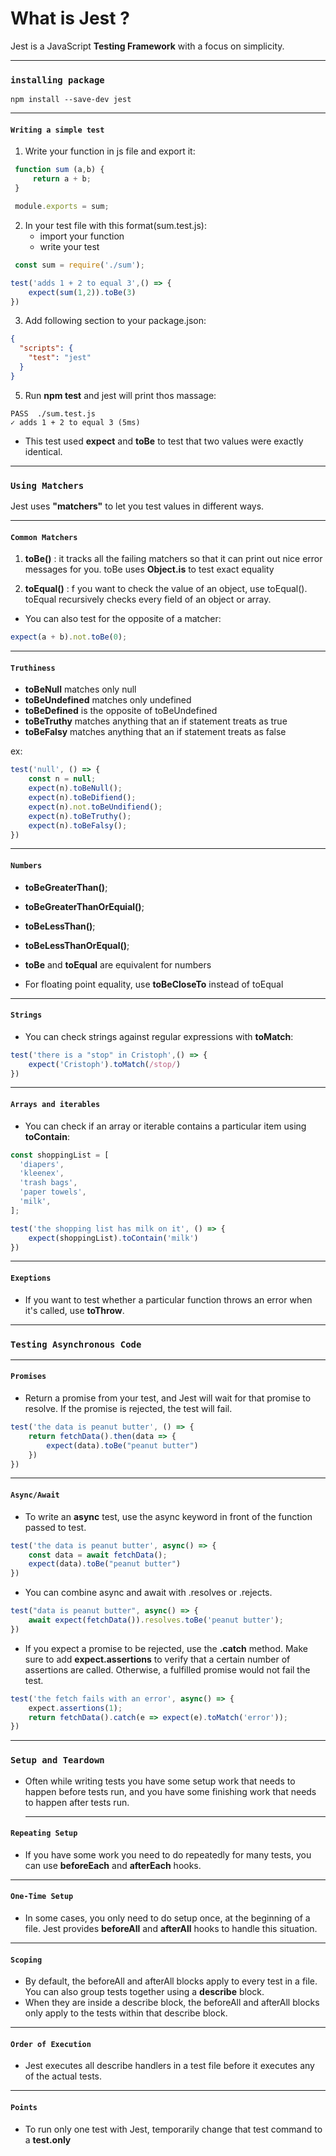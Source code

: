 # What is Jest ?

Jest is a JavaScript **Testing Framework** with a focus on simplicity.

---

### `installing package`

```
npm install --save-dev jest
```

---

#### `Writing a simple test`

1. Write your function in js file and export it:

```Javascript
 function sum (a,b) {
     return a + b;
 }

 module.exports = sum;
```

2. In your test file with this format(sum.test.js):
   - import your function
   - write your test

```Javascript
 const sum = require('./sum');

test('adds 1 + 2 to equal 3',() => {
    expect(sum(1,2)).toBe(3)
})
```

3. Add following section to your package.json:

```JSON
{
  "scripts": {
    "test": "jest"
  }
}
```

5. Run **npm test** and jest will print thos massage:

```
PASS  ./sum.test.js
✓ adds 1 + 2 to equal 3 (5ms)
```

- This test used **expect** and **toBe** to test that two values were exactly identical.

---

### `Using Matchers`

Jest uses **"matchers"** to let you test values in different ways.

---

#### `Common Matchers`

1.  **toBe()** :
    it tracks all the failing matchers so that it can print out nice error messages for you. toBe uses **Object.is** to test exact equality

2.  **toEqual()** :
    f you want to check the value of an object, use toEqual(). toEqual recursively checks every field of an object or array.

- You can also test for the opposite of a matcher:

```Javascript
expect(a + b).not.toBe(0);
```

---

#### `Truthiness`

- **toBeNull** matches only null
- **toBeUndefined** matches only undefined
- **toBeDefined** is the opposite of toBeUndefined
- **toBeTruthy** matches anything that an if statement treats as true
- **toBeFalsy** matches anything that an if statement treats as false

ex:

```Javascript
test('null', () => {
    const n = null;
    expect(n).toBeNull();
    expect(n).toBeDifiend();
    expect(n).not.toBeUndifiend();
    expect(n).toBeTruthy();
    expect(n).toBeFalsy();
})
```

---

#### `Numbers`

- **toBeGreaterThan()**;
- **toBeGreaterThanOrEquial()**;
- **toBeLessThan()**;
- **toBeLessThanOrEqual()**;

- **toBe** and **toEqual** are equivalent for numbers

- For floating point equality, use **toBeCloseTo** instead of toEqual

---

#### `Strings`

- You can check strings against regular expressions with **toMatch**:

```Javascript
test('there is a "stop" in Cristoph',() => {
    expect('Cristoph').toMatch(/stop/)
})
```

---

#### `Arrays and iterables`

- You can check if an array or iterable contains a particular item using **toContain**:

```Javascript
const shoppingList = [
  'diapers',
  'kleenex',
  'trash bags',
  'paper towels',
  'milk',
];

test('the shopping list has milk on it', () => {
    expect(shoppingList).toContain('milk')
})
```

---

#### `Exeptions`

- If you want to test whether a particular function throws an error when it's called, use **toThrow**.

---

### `Testing Asynchronous Code`

---

#### `Promises`

- Return a promise from your test, and Jest will wait for that promise to resolve. If the promise is rejected, the test will fail.

```Javascript
test('the data is peanut butter', () => {
    return fetchData().then(data => {
        expect(data).toBe("peanut butter")
    })
})
```

---

#### `Async/Await`

- To write an **async** test, use the async keyword in front of the function passed to test.

```Javascript
test('the data is peanut butter', async() => {
    const data = await fetchData();
    expect(data).toBe("peanut butter")
})
```

- You can combine async and await with .resolves or .rejects.

```Javascript
test("data is peanut butter", async() => {
    await expect(fetchData()).resolves.toBe('peanut butter');
})
```

- If you expect a promise to be rejected, use the **.catch** method. Make sure to add **expect.assertions** to verify that a certain number of assertions are called. Otherwise, a fulfilled promise would not fail the test.

```Javascript
test('the fetch fails with an error', async() => {
    expect.assertions(1);
    return fetchData().catch(e => expect(e).toMatch('error'));
})
```

---

### `Setup and Teardown`

- Often while writing tests you have some setup work that needs to happen before tests run, and you have some finishing work that needs to happen after tests run.
  ***

#### `Repeating Setup`

- If you have some work you need to do repeatedly for many tests, you can use **beforeEach** and **afterEach** hooks.

---

#### `One-Time Setup`

- In some cases, you only need to do setup once, at the beginning of a file. Jest provides **beforeAll** and **afterAll** hooks to handle this situation.

---

#### `Scoping`

- By default, the beforeAll and afterAll blocks apply to every test in a file. You can also group tests together using a **describe** block.
- When they are inside a describe block, the beforeAll and afterAll blocks only apply to the tests within that describe block.

---

#### `Order of Execution`

- Jest executes all describe handlers in a test file before it executes any of the actual tests.

---

#### `Points`

- To run only one test with Jest, temporarily change that test command to a **test.only**
